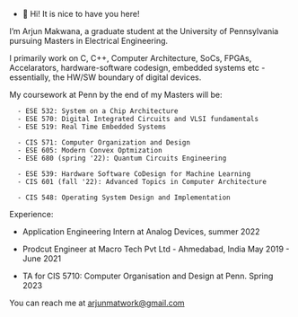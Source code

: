 - 👋 Hi! It is nice to have you here!

I’m Arjun Makwana, a graduate student at the University of Pennsylvania pursuing Masters in Electrical Engineering.

I primarily work on C, C++, Computer Architecture, SoCs, FPGAs, Accelarators, hardware-software codesign, embedded systems etc - essentially, the HW/SW boundary of digital devices.

My coursework at Penn by the end of my Masters will be:

      - ESE 532: System on a Chip Architecture
      - ESE 570: Digital Integrated Circuits and VLSI fundamentals
      - ESE 519: Real Time Embedded Systems
      
      - CIS 571: Computer Organization and Design
      - ESE 605: Modern Convex Optmization
      - ESE 680 (spring '22): Quantum Circuits Engineering
      
      - ESE 539: Hardware Software CoDesign for Machine Learning
      - CIS 601 (fall '22): Advanced Topics in Computer Architecture
      
      - CIS 548: Operating System Design and Implementation
     
Experience:
- Application Engineering Intern at Analog Devices, 
  summer 2022
  
- Prodcut Engineer at Macro Tech Pvt Ltd - Ahmedabad, India
  May 2019 - June 2021

- TA for CIS 5710: Computer Organisation and Design at Penn.
  Spring 2023

You can reach me at arjunmatwork@gmail.com


